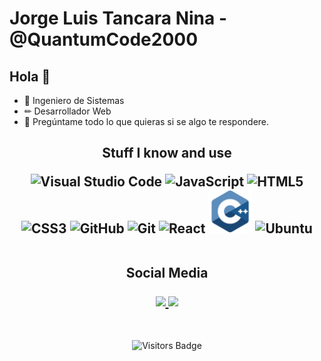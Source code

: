 # Jorge Luis Tancara Nina - @QuantumCode2000

## Hola 👋
<!--
Soy un chico boliviano apasionado por aprender sobre tecnología, puedes ver un poco de mi portafolio en programación [acá](https://kevinmorales.xyz/). En este momento te puedo ayudar sobre marketing digital, SEO y consejos para impulsar tu proyecto.-->

- 🚀 Ingeniero de Sistemas
- ✏ Desarrollador Web
- 💭 Pregúntame todo lo que quieras si se algo te respondere.


<h2 align="center">
<p>Stuff I know and use</p>
    <img alt="Visual Studio Code" height="70px"  src="https://user-images.githubusercontent.com/674621/71187801-14e60a80-2280-11ea-94c9-e56576f76baf.png"/>
    <img alt="JavaScript" height="70px" src="https://www.freepnglogos.com/uploads/javascript-png/javascript-logo-transparent-logo-javascript-images-3.png"/>
    <img alt="HTML5" height="70px" src="https://icones.pro/wp-content/uploads/2021/05/icone-html-orange.png" />
    <img alt="CSS3" height="70px" src="https://maxcdn.icons8.com/Share/icon/Logos//css31600.png"/>
    <img alt="GitHub" height="70px" src="http://pngimg.com/uploads/github/github_PNG53.png"/>
    <img alt="Git" height="70px" src="https://upload.wikimedia.org/wikipedia/commons/thumb/e/e0/Git-logo.svg/1280px-Git-logo.svg.png" />
    <img alt="React" height="70px" src="https://sc04.alicdn.com/kf/U0721a48732814105aae97d2245765dd2a.png"/>
    <img alt="C++" height="70px" src="https://raw.githubusercontent.com/github/explore/80688e429a7d4ef2fca1e82350fe8e3517d3494d/topics/cpp/cpp.png" />
    <img alt="Ubuntu" height="70px" src="https://logos-marcas.com/wp-content/uploads/2020/11/Ubuntu-Emblema.png"/>    
<br> <br>

<p>Social Media</p>
<a href="https://www.linkedin.com/in/jorge-luis-tancara-nina-2700421b2/">
    <img src="https://img.shields.io/badge/LinkedIn-7289DA?style=for-the-badge&logo=linkedin&logoColor=white">
</a>
<a href="https://twitter.com/JorgeLuisTanca1">
    <img src="https://img.shields.io/badge/Twitter-E4405F?style=for-the-badge&logo=twitter&logoColor=white">
</a> </h2>

<br />
<p align="center">
<img src="https://komarev.com/ghpvc/?username=QuantumCode2000&style=flat-square&color=0066ff" alt="Visitors Badge"/>
</p>
